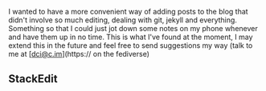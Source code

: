 I wanted to have a more convenient way of adding posts to the blog that didn't involve so much editing, dealing with git, jekyll and everything. Something so that I could just jot down some notes on my phone whenever and have them up in no time. This is what I've found at the moment, I may extend this in the future and feel free to send suggestions my way (talk to me at [dci@c.im](https:// on the fediverse)

## StackEdit


<!--stackedit_data:
eyJoaXN0b3J5IjpbNzg2NTYzNDMxXX0=
-->